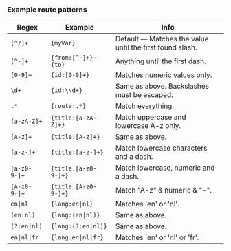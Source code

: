 ### Example route patterns

Regex       | Example             | Info
------------|---------------------|---------------------------------------------------------
`[^/]+`     | `{myVar}`           | Default — Matches the value until the first found slash.
`[^-]+`     | `{from:[^-]+}-{to}` | Anything until the first dash.
`[0-9]+`    | `{id:[0-9]+}`       | Matches numeric values only.
`\d+`       | `{id:\\d+}`         | Same as above. Backslashes must be escaped.
`.*`        | `{route:.*}`        | Match everything.
`[a-zA-Z]+` | `{title:[a-zA-Z]+}` | Match uppercase and lowercase A-z only.
`[A-z]+`    | `{title:[A-z]+}`    | Same as above.
`[a-z-]+`   | `{title:[a-z-]+}`   | Match lowercase characters and a dash.
`[a-z0-9-]+`| `{title:[a-z0-9-]+}`| Match lowercase, numeric and a dash.
`[A-z0-9-]+`| `{title:[A-z0-9-]+}`| Match "A-z" & numeric & "-".
`en\|nl`    | `{lang:en\|nl}`     | Matches 'en' or 'nl'.
`(en\|nl)`  | `{lang:(en\|nl)}`   | Same as above.
`(?:en\|nl)`| `{lang:(?:en\|nl)}` | Same as above.
`en\|nl\|fr`| `{lang:en\|nl\|fr}` | Matches 'en' or 'nl' or 'fr'.
